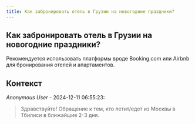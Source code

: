 ```yaml
---
title: Как забронировать отель в Грузии на новогодние праздники?
---
```


## Как забронировать отель в Грузии на новогодние праздники?

Рекомендуется использовать платформы вроде Booking.com или Airbnb для бронирования отелей и апартаментов.

## Контекст

_Anonymous User_ - 2024-12-11 06:55:23:

> Здравствуйте! Обращение к тем, кто летит/едет из Москвы в Тбилиси в ближайшие 2-3 дня.
